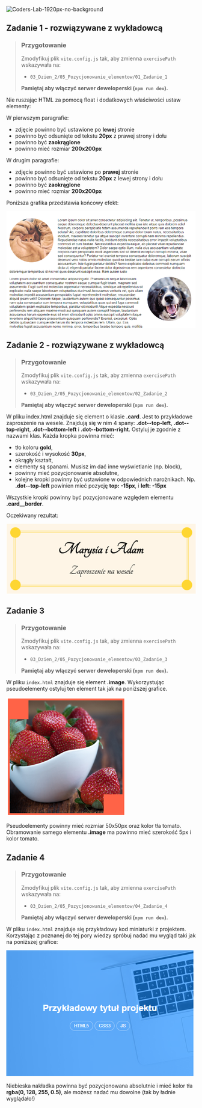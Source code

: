 ![Coders-Lab-1920px-no-background](https://user-images.githubusercontent.com/30623667/104709394-2cabee80-571f-11eb-9518-ea6a794e558e.png)


## Zadanie 1 - rozwiązywane z wykładowcą

> ### Przygotowanie
>
> Zmodyfikuj plik `vite.config.js` tak, aby zmienna `exercisePath` wskazywała na:
>
> - `03_Dzien_2/05_Pozycjonowanie_elementow/01_Zadanie_1`
>
> **Pamiętaj aby włączyć serwer deweloperski (`npm run dev`).**

Nie ruszając HTML za pomocą float i dodatkowych właściwości ustaw elementy:

W pierwszym paragrafie:

- zdjęcie powinno być ustawione po **lewej** stronie
- powinno być odsunięte od tekstu **20px** z prawej strony i dołu
- powinno być **zaokrąglone**
- powinno mieć rozmiar **200x200px**

W drugim paragrafie:

- zdjęcie powinno być ustawione po **prawej** stronie
- powinno być odsunięte od tekstu **20px** z lewej strony i dołu
- powinno być **zaokrąglone**
- powinno mieć rozmiar **200x200px**

Poniższa grafika przedstawia końcowy efekt:

![](images/01_example.png)


## Zadanie 2 - rozwiązywane z wykładowcą

> ### Przygotowanie
>
> Zmodyfikuj plik `vite.config.js` tak, aby zmienna `exercisePath` wskazywała na:
>
> - `03_Dzien_2/05_Pozycjonowanie_elementow/02_Zadanie_2`
>
> **Pamiętaj aby włączyć serwer deweloperski (`npm run dev`).**

W pliku index.html znajduje się element o klasie **.card**. Jest to przykładowe zaproszenie na wesele. Znajdują się w nim 4 spany: **.dot--top-left**, **.dot--top-right**, **.dot--bottom-left** i **.dot--bottom-right**. Ostyluj je zgodnie z nazwami klas. Każda kropka powinna mieć:

- tło koloru **gold**,
- szerokość i wysokość **30px**,
- okrągły kształt,
- elementy są spanami. Musisz im dać inne wyświetlanie (np. block),
- powinny mieć pozycjonowanie absolutne,
- kolejne kropki powinny być ustawione w odpowiednich narożnikach. Np. **.dot--top-left** powinien mieć pozycję **top: -15px**, i **left: -15px**

Wszystkie kropki powinny być pozycjonowane względem elementu **.card\_\_border**.

Oczekiwany rezultat:

![](images/02_example.png)


## Zadanie 3

> ### Przygotowanie
>
> Zmodyfikuj plik `vite.config.js` tak, aby zmienna `exercisePath` wskazywała na:
>
> - `03_Dzien_2/05_Pozycjonowanie_elementow/03_Zadanie_3`
>
> **Pamiętaj aby włączyć serwer deweloperski (`npm run dev`).**

W pliku `index.html` znajduje się element **.image**. Wykorzystując pseudoelementy ostyluj ten element tak jak na poniższej grafice.

![](images/03_example.png)

Pseudoelementy powinny mieć rozmiar 50x50px oraz kolor tła tomato. Obramowanie samego elementu **.image** ma powinno mieć szerokość 5px i kolor tomato.


## Zadanie 4

> ### Przygotowanie
>
> Zmodyfikuj plik `vite.config.js` tak, aby zmienna `exercisePath` wskazywała na:
>
> - `03_Dzien_2/05_Pozycjonowanie_elementow/04_Zadanie_4`
>
> **Pamiętaj aby włączyć serwer deweloperski (`npm run dev`).**

W pliku `index.html` znajduje się przykładowy kod miniaturki z projektem. Korzystając z poznanej do tej pory wiedzy spróbuj nadać mu wygląd taki jak na poniższej grafice:

![](images/04_example.png)

Niebieska nakładka powinna być pozycjonowana absolutnie i mieć kolor tła **rgba(0, 128, 255, 0.5)**, ale możesz nadać mu dowolne (tak by ładnie wyglądało!)
